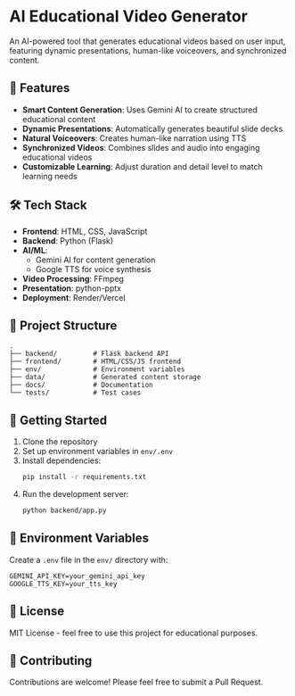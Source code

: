 # AI Educational Video Generator

An AI-powered tool that generates educational videos based on user input, featuring dynamic presentations, human-like voiceovers, and synchronized content.

## 🌟 Features

- **Smart Content Generation**: Uses Gemini AI to create structured educational content
- **Dynamic Presentations**: Automatically generates beautiful slide decks
- **Natural Voiceovers**: Creates human-like narration using TTS
- **Synchronized Videos**: Combines slides and audio into engaging educational videos
- **Customizable Learning**: Adjust duration and detail level to match learning needs

## 🛠 Tech Stack

- **Frontend**: HTML, CSS, JavaScript
- **Backend**: Python (Flask)
- **AI/ML**: 
  - Gemini AI for content generation
  - Google TTS for voice synthesis
- **Video Processing**: FFmpeg
- **Presentation**: python-pptx
- **Deployment**: Render/Vercel

## 📁 Project Structure

```
.
├── backend/         # Flask backend API
├── frontend/        # HTML/CSS/JS frontend
├── env/             # Environment variables
├── data/            # Generated content storage
├── docs/            # Documentation
└── tests/           # Test cases
```

## 🚀 Getting Started

1. Clone the repository
2. Set up environment variables in `env/.env`
3. Install dependencies:
   ```bash
   pip install -r requirements.txt
   ```
4. Run the development server:
   ```bash
   python backend/app.py
   ```

## 🔑 Environment Variables

Create a `.env` file in the `env/` directory with:

```
GEMINI_API_KEY=your_gemini_api_key
GOOGLE_TTS_KEY=your_tts_key
```

## 📝 License

MIT License - feel free to use this project for educational purposes.

## 🤝 Contributing

Contributions are welcome! Please feel free to submit a Pull Request.
